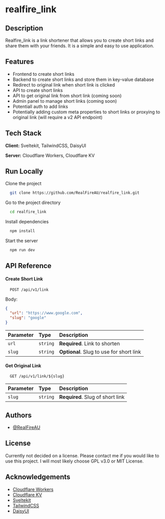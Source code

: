 # realfire_link

## Description

Realfire_link is a link shortener that allows you to create short links and share them with your friends. It is a simple and easy to use application. 

## Features

- Frontend to create short links
- Backend to create short links and store them in key-value database
- Redirect to original link when short link is clicked
- API to create short links
- API to get original link from short link (coming soon)
- Admin panel to manage short links (coming soon)
- Potentiall auth to add links
- Potentially adding custom meta properties to short links or proxying to original link (will require a v2 API endpoint)

## Tech Stack

**Client:** Sveltekit, TailwindCSS, DaisyUI

**Server:** Cloudflare Workers, Cloudflare KV

## Run Locally

Clone the project

```bash
  git clone https://github.com/RealFireAU/realfire_link.git
```

Go to the project directory

```bash
  cd realfire_link
```

Install dependencies

```bash
  npm install
```

Start the server

```bash
  npm run dev
```

## API Reference

#### Create Short Link

```http
  POST /api/v1/link
```

Body:

```json
{
  "url": "https://www.google.com",
  "slug": "google"
}
``` 

| Parameter | Type     | Description                |
| :-------- | :------- | :------------------------- |
| `url` | `string` | **Required**. Link to shorten |
| `slug` | `string` | **Optional**. Slug to use for short link |

#### Get Original Link

```http
  GET /api/v1/link/${slug}
```

| Parameter | Type     | Description                       |
| :-------- | :------- | :-------------------------------- |
| `slug`      | `string` | **Required**. Slug of short link |

## Authors

- [@RealFireAU](https://www.github.com/RealFireAU)

## License

Currently not decided on a license. Please contact me if you would like to use this project.
I will most likely choose GPL v3.0 or MIT License.


## Acknowledgements

- [Cloudflare Workers](https://workers.cloudflare.com/)
- [Cloudflare KV](https://www.cloudflare.com/en-au/products/workers-kv/)
- [Sveltekit](https://kit.svelte.dev/)
- [TailwindCSS](https://tailwindcss.com/)
- [DaisyUI](https://daisyui.com/)
